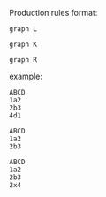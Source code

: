 Production rules format:

```
graph L

graph K

graph R
```

example:

```
ABCD
1a2
2b3
4d1

ABCD
1a2
2b3

ABCD
1a2
2b3
2x4
```